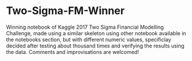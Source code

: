 # Two-Sigma-FM-Winner
Winning notebook of Kaggle 2017 Two Sigma Financial Modelling Challenge, made using a similar skeleton using other notebook available in the notebooks section, but with different numeric values, specificlay decided after testing about thousand times and verifying the results using the data.
Comments and improvisations are welcomed!
